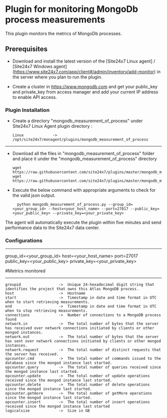 Plugin for monitoring MongoDb process measurements
==============================================

This plugin monitors the metrics of MongoDb processes.

## Prerequisites

- Download and install the latest version of the [Site24x7 Linux agent] / [Site24x7 Windows agent] (https://www.site24x7.com/app/client#/admin/inventory/add-monitor) in the server where you plan to run the plugin. 
		
- Create a cluster in https://www.mongodb.com and get your public_key and private_key from access manager and add your current IP address to enable API access.

### Plugin Installation

- Create a directory "mongodb_measurement_of_process" under Site24x7 Linux Agent plugin directory : 

      Linux             ->   /opt/site24x7/monagent/plugins/mongodb_measurement_of_process

---
      
- Download all the files in "mongodb_measurement_of_process" folder and place it under the "mongodb_measurement_of_process" directory

	  wget https://raw.githubusercontent.com/site24x7/plugins/master/mongodb_measurement_of_process/mongodb_measurement_of_process.py
	  wget https://raw.githubusercontent.com/site24x7/plugins/master/mongodb_measurement_of_process/mongodb_measurement_of_process.cfg

- Execute the below command with appropriate arguments to check for the valid json output.  

		python mongodb_measurement_of_process.py --group_id=<your_group_id> --host=<your_host_name> --port=27017 --public_key=<your_public_key> --private_key=<your_private_key>


The agent will automatically execute the plugin within five minutes and send performance data to the Site24x7 data center.


### Configurations
---

group_id=<your_group_id>
host=<your_host_name>
port=27017
public_key=<your_public_key>
private_key=<your_private_key>

#Metrics monitored

---

	groupid                 ->	Unique 24-hexadecimal digit string that identifies the project that owns this Atlas MongoDB process.
	host                    ->	Hostname
	start                   ->	Timestamp in date and time format in UTC when to start retrieving measurements.
	end                     ->	Timestamp in date and time format in UTC when to stop retrieving measurements.
	connections             ->	Number of connections to a MongoDB process found 
	network.in              ->	The total number of bytes that the server has received over network connections initiated by clients or other mongod instances.
	network.out             ->	The total number of bytes that the server has sent over network connections initiated by clients or other mongod instances.
	network.request         ->	The total number of distinct requests that the server has received.
	opcounter.cmd           ->	The total number of commands issued to the database since the mongod instance last started.
	opcounter.query         ->	The total number of queries received since the mongod instance last started.
	opcounter.update        ->	The total number of update operations received since the mongod instance last started.
	opcounter.delete        ->	The total number of delete operations since the mongod instance last started.
	opcounter.getmore       ->	The total number of getMore operations since the mongod instance last started.
	opcounter.insert        ->	The total number of insert operations received since the mongod instance last started
	logicalsize             ->	Size in GB


